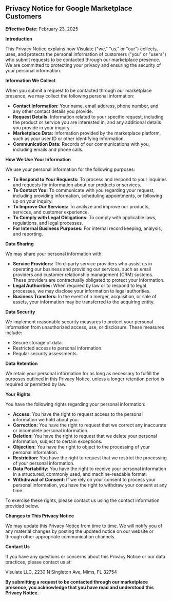 ## Privacy Notice for Google Marketplace Customers

**Effective Date:** February 23, 2025

**Introduction**

This Privacy Notice explains how Visulate ("we," "us," or "our") collects, uses, and protects the personal information of customers ("you" or "users") who submit requests to be contacted through our marketplace presence. We are committed to protecting your privacy and ensuring the security of your personal information.

**Information We Collect**

When you submit a request to be contacted through our marketplace presence, we may collect the following personal information:

* **Contact Information:** Your name, email address, phone number, and any other contact details you provide.
* **Request Details:** Information related to your specific request, including the product or service you are interested in, and any additional details you provide in your inquiry.
* **Marketplace Data:** Information provided by the marketplace platform, such as your user ID or other identifying information.
* **Communication Data:** Records of our communications with you, including emails and phone calls.

**How We Use Your Information**

We use your personal information for the following purposes:

* **To Respond to Your Requests:** To process and respond to your inquiries and requests for information about our products or services.
* **To Contact You:** To communicate with you regarding your request, including providing information, scheduling appointments, or following up on your inquiry.
* **To Improve Our Services:** To analyze and improve our products, services, and customer experience.
* **To Comply with Legal Obligations:** To comply with applicable laws, regulations, and legal processes.
* **For Internal Business Purposes:** For internal record keeping, analysis, and reporting.

**Data Sharing**

We may share your personal information with:

* **Service Providers:** Third-party service providers who assist us in operating our business and providing our services, such as email providers and customer relationship management (CRM) systems. These providers are contractually obligated to protect your information.
* **Legal Authorities:** When required by law or to respond to legal processes, we may disclose your information to legal authorities.
* **Business Transfers:** In the event of a merger, acquisition, or sale of assets, your information may be transferred to the acquiring entity.

**Data Security**

We implement reasonable security measures to protect your personal information from unauthorized access, use, or disclosure. These measures include:

* Secure storage of data.
* Restricted access to personal information.
* Regular security assessments.

**Data Retention**

We retain your personal information for as long as necessary to fulfill the purposes outlined in this Privacy Notice, unless a longer retention period is required or permitted by law.

**Your Rights**

You have the following rights regarding your personal information:

* **Access:** You have the right to request access to the personal information we hold about you.
* **Correction:** You have the right to request that we correct any inaccurate or incomplete personal information.
* **Deletion:** You have the right to request that we delete your personal information, subject to certain exceptions.
* **Objection:** You have the right to object to the processing of your personal information.
* **Restriction:** You have the right to request that we restrict the processing of your personal information.
* **Data Portability:** You have the right to receive your personal information in a structured, commonly used, and machine-readable format.
* **Withdrawal of Consent:** If we rely on your consent to process your personal information, you have the right to withdraw your consent at any time.

To exercise these rights, please contact us using the contact information provided below.

**Changes to This Privacy Notice**

We may update this Privacy Notice from time to time. We will notify you of any material changes by posting the updated notice on our website or through other appropriate communication channels.

**Contact Us**

If you have any questions or concerns about this Privacy Notice or our data practices, please contact us at:

Visulate LLC, 2230 N Singleton Ave, Mims, FL 32754

**By submitting a request to be contacted through our marketplace presence, you acknowledge that you have read and understood this Privacy Notice.**